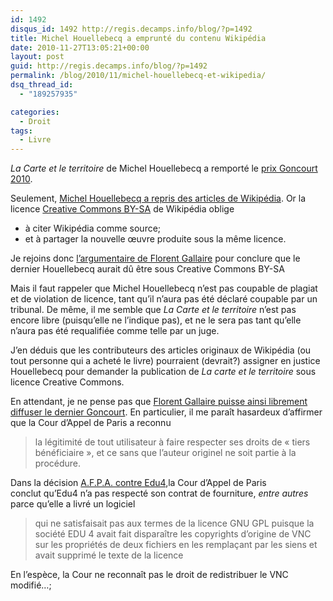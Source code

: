 ```yaml
---
id: 1492
disqus_id: 1492 http://regis.decamps.info/blog/?p=1492
title: Michel Houellebecq a emprunté du contenu Wikipédia
date: 2010-11-27T13:05:21+00:00
layout: post
guid: http://regis.decamps.info/blog/?p=1492
permalink: /blog/2010/11/michel-houellebecq-et-wikipedia/
dsq_thread_id:
  - "189257935"

categories:
  - Droit
tags:
  - Livre
---
```

_La Carte et le territoire_ de Michel Houellebecq a remporté le [prix Goncourt 2010](http://www.academie-goncourt.fr/?rubrique=1229172131).

Seulement, [Michel Houellebecq a repris des articles de Wikipédia](http://bibliobs.nouvelobs.com/20100906/21119/exclusif-la-reponse-de-michel-houellebecq-aux-accusations-de-plagiat). Or la licence [Creative Commons BY-SA](http://creativecommons.org/licenses/by-sa/3.0/deed.fr) de Wikipédia oblige

  * à citer Wikipédia comme source;
  * et à partager la nouvelle œuvre produite sous la même licence.

Je rejoins donc [l’argumentaire de Florent Gallaire](http://fgallaire.flext.net/houellebecq-creative-commons/) pour conclure que le dernier Houellebecq aurait dû être sous Creative Commons BY-SA

Mais il faut rappeler que Michel Houellebecq n’est pas coupable de plagiat et de violation de licence, tant qu’il n’aura pas été déclaré coupable par un tribunal. De même, il me semble que _La Carte et le territoire_ n’est pas encore libre (puisqu’elle ne l’indique pas), et ne le sera pas tant qu’elle n’aura pas été requalifiée comme telle par un juge.

J’en déduis que les contributeurs des articles originaux de Wikipédia (ou tout personne qui a acheté le livre) pourraient (devrait?) assigner en justice Houellebecq pour demander la publication de _La carte et le territoire_ sous licence Creative Commons.

En attendant, je ne pense pas que [Florent Gallaire puisse ainsi librement diffuser le dernier Goncourt](http://fgallaire.flext.net/goncourt-2010-creative-commons/). En particulier, il me paraît hasardeux d’affirmer que la Cour d’Appel de Paris a reconnu

> la légitimité de tout utilisateur à faire respecter ses droits de « tiers bénéficiaire », et ce sans que l’auteur originel ne soit partie à la procédure.

Dans la décision [A.F.P.A. contre Edu4](http://fsffrance.org/news/article2009-09-22.en.html),la Cour d’Appel de Paris conclut qu’Edu4 n’a pas respecté son contrat de fourniture, _entre autres_ parce qu’elle a livré un logiciel

> qui ne satisfaisait pas aux termes de la licence GNU GPL puisque la société EDU 4 avait fait disparaître les copyrights d’origine de VNC sur les propriétés de deux fichiers en les remplaçant par les siens et avait supprimé le texte de la licence

En l’espèce, la Cour ne reconnaît pas le droit de redistribuer le VNC modifié…;
